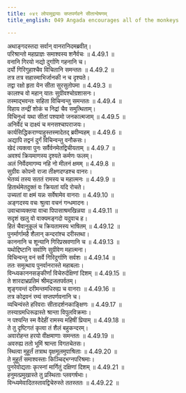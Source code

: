 ```yaml
---
title: ०४९ लोपामुद्रायाः सप्तपर्णवने सीतान्वेषणम्
title_english: 049 Angada encourages all of the monkeys

---
```

<div class="audioEmbed"  caption="श्रीराम-हरिसीताराममूर्ति-घनपाठिभ्यां वचनम्" src="https://archive.org/download/Ramayana-recitation-Sriram-harisItArAmamUrti-Ghanapaati-v2/Kanda_4/Kanda_4_KSK-049-Lodhra_Saptha_Parna_Vanaanveshana.mp3"></div>

  
अथाङ्गदस्तदा सर्वान् वानरानिदमब्रवीत्।  
परिश्रान्तो महाप्राज्ञः समाश्वस्य शनैर्वचः ॥ 4.49.1 ॥   
वनानि गिरयो नद्यो दुर्गाणि गहनानि च।  
दर्यो गिरिगुहाश्चैव विचितानि समन्ततः ॥ 4.49.2 ॥   
तत्र तत्र सहास्माभिर्जानकी न च दृश्यते।  
तद्वा रक्षो हृता येन सीता सुरसुतोपमा ॥ 4.49.3 ॥   
कालश्च वो महान् यातः सुग्रीवश्चोग्रशासनः।  
तस्माद्भवन्तः सहिता विचिन्वन्तु समन्ततः ॥ 4.49.4 ॥   
विहाय तन्द्रीं शोकं च निद्रां चैव समुत्थिताम्।  
विचिनुध्वं यथा सीतां पश्यामो जनकात्मजाम् ॥ 4.49.5 ॥   
अनिर्वेदं च दाक्ष्यं च मनसश्चापराजयः।  
कार्यसिद्धिकराण्याहुस्तस्मादेतद् ब्रवीम्यहम् ॥ 4.49.6 ॥   
अद्यापि तद्वनं दुर्गं विचिन्वन्तु वनौकसः।  
खेदं त्यक्त्वा पुनः सर्वैर्वनमेतद्विचीयताम् ॥ 4.49.7 ॥   
अवश्यं क्रियमाणस्य दृश्यते कर्मणः फलम्।  
अलं निर्वेदमागम्य नहि नो मीलनं क्षमम् ॥ 4.49.8 ॥   
सुग्रीवः कोपनो राजा तीक्ष्णदण्डश्च वानरः।  
भेतव्यं तस्य सततं रामस्य च महात्मनः ॥ 4.49.9 ॥   
हितार्थमेतदुक्तं वः क्रियतां यदि रोचते।  
उच्यतां वा क्षमं यन्नः सर्वेषामेव वानराः ॥ 4.49.10 ॥   
अङ्गदस्य वचः श्रुत्वा वचनं गन्धमादनः।  
उवाचाव्यक्तया वाचा पिपासाश्रमखिन्नया ॥ 4.49.11 ॥   
सदृशं खलु वो वाक्यमङ्गदो यदुवाच ह।  
हितं चैवानुकूलं च क्रियतामस्य भाषितम् ॥ 4.49.12 ॥   
पुनर्मार्गामहै शैलान् कन्दरांश्च दरीस्तथा।  
काननानि च शून्यानि गिरिप्रस्रवणानि च ॥ 4.49.13 ॥   
यथोद्दिष्टानि सर्वाणि सुग्रीवेण महात्मना।  
विचिन्वन्तु वनं सर्वे गिरिदुर्गाणि सर्वशः ॥ 4.49.14 ॥   
ततः समुत्थाय पुनर्वानरास्ते महाबलाः।  
विन्ध्यकाननसङ्कीर्णां विचेरुर्दक्षिणां दिशम् ॥ 4.49.15 ॥   
ते शारदाभ्रप्रतिमं श्रीमद्रजतपर्वतम्।  
शृङ्गवन्तं दरीमन्तमधिरुह्य च वानराः ॥ 4.49.16 ॥   
तत्र कोद्रवनं रम्यं सप्तपर्णवनानि च।  
व्यचिन्वंस्ते हरिवराः सीतादर्शनकाङ्क्षिणः ॥ 4.49.17 ॥   
तस्याग्रमधिरूढास्ते श्रान्ता विपुलविक्रमाः।  
न पश्यन्ति स्म वैदेहीं रामस्य महिषीं प्रियाम् ॥ 4.49.18 ॥   
ते तु दृष्टिगतं कृत्वा तं शैलं बहुकन्दरम्।  
अवारोहन्त हरयो वीक्षमाणाः समन्ततः ॥ 4.49.19 ॥   
अवरुह्य ततो भूमिं श्रान्ता विगतचेतसः।  
स्थित्वा मुहूर्तं तत्राथ वृक्षमूलमुपाश्रिताः ॥ 4.49.20 ॥   
ते मुहूर्तं समाश्वस्ताः किञ्चिद्भग्नपरिश्रमाः।  
पुनरेवोद्यताः कृत्स्नां मार्गितुं दक्षिणां दिशम् ॥ 4.49.21 ॥   
हनुमत्प्रमुखास्ते तु प्रस्थिताः प्लवगर्षभाः।  
विन्ध्यमेवादितस्तावद्विचेरुस्ते ततस्ततः ॥ 4.49.22 ॥   